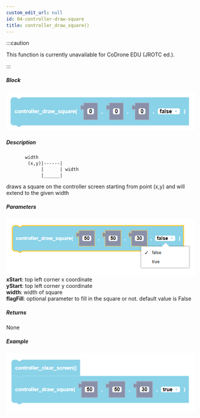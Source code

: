 ```yaml
---
custom_edit_url: null
id: 04-controller-draw-square
title: controller_draw_square()
---
```


:::caution

This function is currently unavailable for CoDrone EDU (JROTC ed.).

:::

##### Block

![controller draw square block image](controller_draw_square.PNG)<br />

##### Description
```
       width
        (x,y)|------|
             |      | width
             |______|
 ```       
draws a square on the controller screen starting from point (x,y) and will extend to the given width              

##### Parameters
![controller draw square block image](controller_draw_square_params.PNG) <br />
**xStart**: top left corner x coordinate <br />
**yStart**: top left corner y coordinate <br />
**width**: width of square <br />
**flagFill**: optional parameter to fill in the square or not. default value is False

##### Returns

None

##### Example

![controller draw square example](controller_draw_square_example.PNG)
